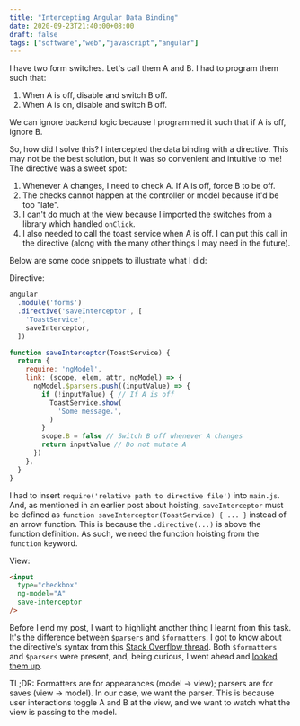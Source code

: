 ```yaml
---
title: "Intercepting Angular Data Binding"
date: 2020-09-23T21:40:00+08:00
draft: false
tags: ["software","web","javascript","angular"]
---
```

I have two form switches. Let's call them A and B. I had to program them such that:

1. When A is off, disable and switch B off.
1. When A is on, disable and switch B off.

We can ignore backend logic because I programmed it such that if A is off, ignore B.

So, how did I solve this? I intercepted the data binding with a directive. This may not be the best solution, but it was so convenient and intuitive to me! The directive was a sweet spot:

1. Whenever A changes, I need to check A. If A is off, force B to be off.
1. The checks cannot happen at the controller or model because it'd be too "late".
1. I can't do much at the view because I imported the switches from a library which handled `onClick`.
1. I also needed to call the toast service when A is off. I can put this call in the directive (along with the many other things I may need in the future).

Below are some code snippets to illustrate what I did:

Directive:

```javascript
angular
  .module('forms')
  .directive('saveInterceptor', [
    'ToastService',
    saveInterceptor,
  ])

function saveInterceptor(ToastService) {
  return {
    require: 'ngModel',
    link: (scope, elem, attr, ngModel) => {
      ngModel.$parsers.push((inputValue) => {
        if (!inputValue) { // If A is off
          ToastService.show(
            'Some message.',
          )
        }
        scope.B = false // Switch B off whenever A changes
        return inputValue // Do not mutate A
      })
    },
  }
}
```

I had to insert `require('relative path to directive file')` into `main.js`. And, as mentioned in an earlier post about hoisting, `saveInterceptor` must be defined as `function saveInterceptor(ToastService) { ... }` instead of an arrow function. This is because the `.directive(...)` is above the function definition. As such, we need the function hoisting from the `function` keyword.

View:

```html
<input
  type="checkbox"
  ng-model="A"
  save-interceptor
/>
```

Before I end my post, I want to highlight another thing I learnt from this task. It's the difference between `$parsers` and `$formatters`. I got to know about the directive's syntax from this [Stack Overflow thread](https://stackoverflow.com/questions/19969740/how-to-intercept-value-binding-by-ng-model-directive). Both `$formatters` and `$parsers` were present, and, being curious, I went ahead and [looked them up](https://stackoverflow.com/questions/22841225/ngmodel-formatters-and-parsers).

TL;DR: Formatters are for appearances (model -> view); parsers are for saves (view -> model). In our case, we want the parser. This is because user interactions toggle A and B at the view, and we want to watch what the view is passing to the model.

